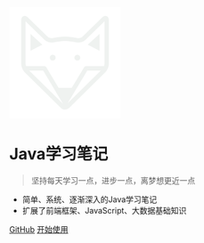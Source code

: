 ![logo](media/logo.png)

# Java学习笔记

> 坚持每天学习一点，进步一点，离梦想更近一点

- 简单、系统、逐渐深入的Java学习笔记
- 扩展了前端框架、JavaScript、大数据基础知识

[GitHub](https://github.com/luokangyuan/StudyNote2/)
[开始使用](introduction)
